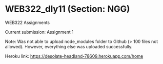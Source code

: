 # WEB322_dly11 (Section: NGG)
WEB322 Assignments

Current submission: Assignment 1

Note:
Was not able to upload node_modules folder to Github (> 100 files not allowed).
However, everything else was uploaded successfully.

Heroku link:
https://desolate-headland-78609.herokuapp.com/home
